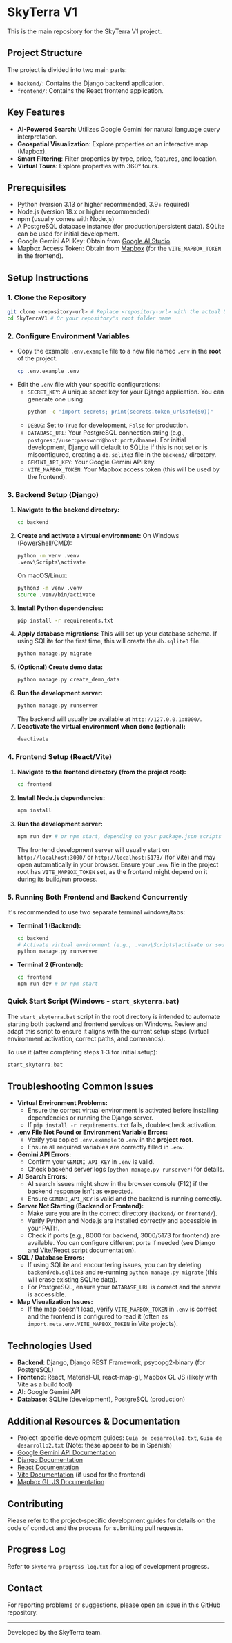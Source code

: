 # SkyTerra V1

This is the main repository for the SkyTerra V1 project.

## Project Structure

The project is divided into two main parts:

*   `backend/`: Contains the Django backend application.
*   `frontend/`: Contains the React frontend application.

## Key Features

*   **AI-Powered Search**: Utilizes Google Gemini for natural language query interpretation.
*   **Geospatial Visualization**: Explore properties on an interactive map (Mapbox).
*   **Smart Filtering**: Filter properties by type, price, features, and location.
*   **Virtual Tours**: Explore properties with 360° tours.

## Prerequisites

*   Python (version 3.13 or higher recommended, 3.9+ required)
*   Node.js (version 18.x or higher recommended)
*   npm (usually comes with Node.js)
*   A PostgreSQL database instance (for production/persistent data). SQLite can be used for initial development.
*   Google Gemini API Key: Obtain from [Google AI Studio](https://makersuite.google.com/app/apikey).
*   Mapbox Access Token: Obtain from [Mapbox](https://account.mapbox.com/) (for the `VITE_MAPBOX_TOKEN` in the frontend).

## Setup Instructions

### 1. Clone the Repository

```bash
git clone <repository-url> # Replace <repository-url> with the actual URL of this repository
cd SkyTerraV1 # Or your repository's root folder name
```

### 2. Configure Environment Variables

*   Copy the example `.env.example` file to a new file named `.env` in the **root** of the project.
    ```bash
    cp .env.example .env
    ```
*   Edit the `.env` file with your specific configurations:
    *   `SECRET_KEY`: A unique secret key for your Django application. You can generate one using:
        ```bash
        python -c "import secrets; print(secrets.token_urlsafe(50))"
        ```
    *   `DEBUG`: Set to `True` for development, `False` for production.
    *   `DATABASE_URL`: Your PostgreSQL connection string (e.g., `postgres://user:password@host:port/dbname`). For initial development, Django will default to SQLite if this is not set or is misconfigured, creating a `db.sqlite3` file in the `backend/` directory.
    *   `GEMINI_API_KEY`: Your Google Gemini API key.
    *   `VITE_MAPBOX_TOKEN`: Your Mapbox access token (this will be used by the frontend).

### 3. Backend Setup (Django)

1.  **Navigate to the backend directory:**
    ```bash
    cd backend
    ```
2.  **Create and activate a virtual environment:**
    On Windows (PowerShell/CMD):
    ```bash
    python -m venv .venv
    .venv\Scripts\activate
    ```
    On macOS/Linux:
    ```bash
    python3 -m venv .venv
    source .venv/bin/activate
    ```
3.  **Install Python dependencies:**
    ```bash
    pip install -r requirements.txt
    ```
4.  **Apply database migrations:**
    This will set up your database schema. If using SQLite for the first time, this will create the `db.sqlite3` file.
    ```bash
    python manage.py migrate
    ```
5.  **(Optional) Create demo data:**
    ```bash
    python manage.py create_demo_data
    ```
6.  **Run the development server:**
    ```bash
    python manage.py runserver
    ```
    The backend will usually be available at `http://127.0.0.1:8000/`.
7.  **Deactivate the virtual environment when done (optional):**
    ```bash
    deactivate
    ```

### 4. Frontend Setup (React/Vite)

1.  **Navigate to the frontend directory (from the project root):**
    ```bash
    cd frontend
    ```
2.  **Install Node.js dependencies:**
    ```bash
    npm install
    ```
3.  **Run the development server:**
    ```bash
    npm run dev # or npm start, depending on your package.json scripts
    ```
    The frontend development server will usually start on `http://localhost:3000/` or `http://localhost:5173/` (for Vite) and may open automatically in your browser.
    Ensure your `.env` file in the project root has `VITE_MAPBOX_TOKEN` set, as the frontend might depend on it during its build/run process.

### 5. Running Both Frontend and Backend Concurrently

It's recommended to use two separate terminal windows/tabs:

*   **Terminal 1 (Backend):**
    ```bash
    cd backend
    # Activate virtual environment (e.g., .venv\Scripts\activate or source .venv/bin/activate)
    python manage.py runserver
    ```
*   **Terminal 2 (Frontend):**
    ```bash
    cd frontend
    npm run dev # or npm start
    ```

### Quick Start Script (Windows - `start_skyterra.bat`)

The `start_skyterra.bat` script in the root directory is intended to automate starting both backend and frontend services on Windows. Review and adapt this script to ensure it aligns with the current setup steps (virtual environment activation, correct paths, and commands).

To use it (after completing steps 1-3 for initial setup):
```cmd
start_skyterra.bat
```

## Troubleshooting Common Issues

*   **Virtual Environment Problems:**
    *   Ensure the correct virtual environment is activated before installing dependencies or running the Django server.
    *   If `pip install -r requirements.txt` fails, double-check activation.
*   **.env File Not Found or Environment Variable Errors:**
    *   Verify you copied `.env.example` to `.env` in the **project root**.
    *   Ensure all required variables are correctly filled in `.env`.
*   **Gemini API Errors:**
    *   Confirm your `GEMINI_API_KEY` in `.env` is valid.
    *   Check backend server logs (`python manage.py runserver`) for details.
*   **AI Search Errors:**
    *   AI search issues might show in the browser console (F12) if the backend response isn't as expected.
    *   Ensure `GEMINI_API_KEY` is valid and the backend is running correctly.
*   **Server Not Starting (Backend or Frontend):**
    *   Make sure you are in the correct directory (`backend/` or `frontend/`).
    *   Verify Python and Node.js are installed correctly and accessible in your PATH.
    *   Check if ports (e.g., 8000 for backend, 3000/5173 for frontend) are available. You can configure different ports if needed (see Django and Vite/React script documentation).
*   **SQL / Database Errors:**
    *   If using SQLite and encountering issues, you can try deleting `backend/db.sqlite3` and re-running `python manage.py migrate` (this will erase existing SQLite data).
    *   For PostgreSQL, ensure your `DATABASE_URL` is correct and the server is accessible.
*   **Map Visualization Issues:**
    *   If the map doesn't load, verify `VITE_MAPBOX_TOKEN` in `.env` is correct and the frontend is configured to read it (often as `import.meta.env.VITE_MAPBOX_TOKEN` in Vite projects).

## Technologies Used

*   **Backend**: Django, Django REST Framework, psycopg2-binary (for PostgreSQL)
*   **Frontend**: React, Material-UI, react-map-gl, Mapbox GL JS (likely with Vite as a build tool)
*   **AI**: Google Gemini API
*   **Database**: SQLite (development), PostgreSQL (production)

## Additional Resources & Documentation

*   Project-specific development guides: `Guía de desarrollo1.txt`, `Guia de desarrollo2.txt` (Note: these appear to be in Spanish)
*   [Google Gemini API Documentation](https://ai.google.dev/gemini-api/docs)
*   [Django Documentation](https://docs.djangoproject.com/)
*   [React Documentation](https://react.dev/)
*   [Vite Documentation](https://vitejs.dev/) (if used for the frontend)
*   [Mapbox GL JS Documentation](https://docs.mapbox.com/mapbox-gl-js/api/)

## Contributing

Please refer to the project-specific development guides for details on the code of conduct and the process for submitting pull requests.

## Progress Log

Refer to `skyterra_progress_log.txt` for a log of development progress.

## Contact

For reporting problems or suggestions, please open an issue in this GitHub repository.

---

Developed by the SkyTerra team. 